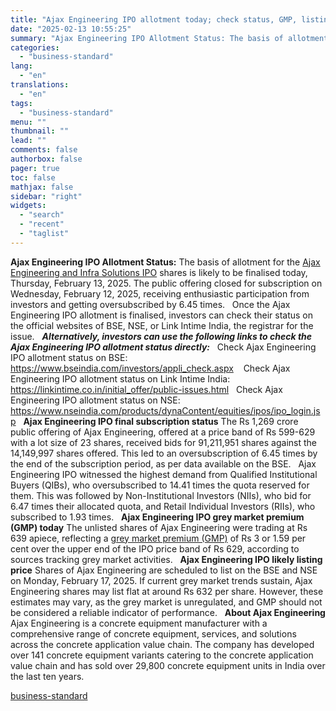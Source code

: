 ```yaml
---
title: "Ajax Engineering IPO allotment today; check status, GMP, listing date"
date: "2025-02-13 10:55:25"
summary: "Ajax Engineering IPO Allotment Status: The basis of allotment for the Ajax Engineering and Infra Solutions IPO shares is likely to be finalised today, Thursday, February 13, 2025. The public offering closed for subscription on Wednesday, February 12, 2025, receiving enthusiastic participation from investors and getting oversubscribed by 6.45 times...."
categories:
  - "business-standard"
lang:
  - "en"
translations:
  - "en"
tags:
  - "business-standard"
menu: ""
thumbnail: ""
lead: ""
comments: false
authorbox: false
pager: true
toc: false
mathjax: false
sidebar: "right"
widgets:
  - "search"
  - "recent"
  - "taglist"
---
```


**Ajax Engineering IPO Allotment Status:** The basis of allotment for the [Ajax Engineering and Infra Solutions IPO](https://www.business-standard.com/markets/ipo/ajax-engineering-ltd-ipo-82794) shares is likely to be finalised today, Thursday, February 13, 2025. The public offering closed for subscription on Wednesday, February 12, 2025, receiving enthusiastic participation from investors and getting oversubscribed by 6.45 times.
 
Once the Ajax Engineering IPO allotment is finalised, investors can check their status on the official websites of BSE, NSE, or Link Intime India, the registrar for the issue.
 
***Alternatively, investors can use the following links to check the Ajax Engineering IPO allotment status directly:***
 
Check Ajax Engineering IPO allotment status on BSE: <https://www.bseindia.com/investors/appli_check.aspx> 
 
Check Ajax Engineering IPO allotment status on Link Intime India: <https://linkintime.co.in/initial_offer/public-issues.html>
 
Check Ajax Engineering IPO allotment status on NSE: <https://www.nseindia.com/products/dynaContent/equities/ipos/ipo_login.jsp>
 
**Ajax Engineering IPO final subscription status**
The Rs 1,269 crore public offering of Ajax Engineering, offered at a price band of Rs 599-629 with a lot size of 23 shares, received bids for 91,211,951 shares against the 14,149,997 shares offered. This led to an oversubscription of 6.45 times by the end of the subscription period, as per data available on the BSE.
 
Ajax Engineering IPO witnessed the highest demand from Qualified Institutional Buyers (QIBs), who oversubscribed to 14.41 times the quota reserved for them. This was followed by Non-Institutional Investors (NIIs), who bid for 6.47 times their allocated quota, and Retail Individual Investors (RIIs), who subscribed to 1.93 times.
 
**Ajax Engineering IPO grey market premium (GMP) today**
The unlisted shares of Ajax Engineering were trading at Rs 639 apiece, reflecting a [grey market premium (GMP)](https://www.business-standard.com/about/what-is-gmp) of Rs 3 or 1.59 per cent over the upper end of the IPO price band of Rs 629, according to sources tracking grey market activities.
 
**Ajax Engineering IPO likely listing price**
Shares of Ajax Engineering are scheduled to list on the BSE and NSE on Monday, February 17, 2025. If current grey market trends sustain, Ajax Engineering shares may list flat at around Rs 632 per share. However, these estimates may vary, as the grey market is unregulated, and GMP should not be considered a reliable indicator of performance.
 
**About Ajax Engineering**
Ajax Engineering is a concrete equipment manufacturer with a comprehensive range of concrete equipment, services, and solutions across the concrete application value chain. The company has developed over 141 concrete equipment variants catering to the concrete application value chain and has sold over 29,800 concrete equipment units in India over the last ten years.

[business-standard](https://www.business-standard.com/markets/news/ajax-engineering-ipo-allotment-status-check-today-online-gmp-listing-date-125021300118_1.html)
